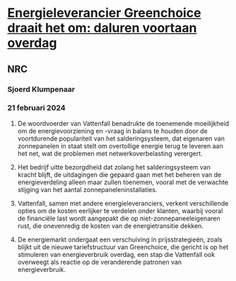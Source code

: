 # [Energieleverancier Greenchoice draait het om: daluren voortaan overdag](https://advance.lexis.com/api/document?collection=news&id=urn:contentItem:6BCS-D661-JBNH-J4RB-00000-00&context=1519360)
## NRC
### Sjoerd Klumpenaar
### 21 februari 2024

1. De woordvoerder van Vattenfall benadrukte de toenemende moeilijkheid om de energievoorziening en -vraag in balans te houden door de voortdurende populariteit van het salderingsysteem, dat eigenaren van zonnepanelen in staat stelt om overtollige energie terug te leveren aan het net, wat de problemen met netwerkoverbelasting verergert.

2. Het bedrijf uitte bezorgdheid dat zolang het salderingsysteem van kracht blijft, de uitdagingen die gepaard gaan met het beheren van de energieverdeling alleen maar zullen toenemen, vooral met de verwachte stijging van het aantal zonnepaneleninstallaties.

3. Vattenfall, samen met andere energieleveranciers, verkent verschillende opties om de kosten eerlijker te verdelen onder klanten, waarbij vooral de financiële last wordt aangepakt die op niet-zonnepaneeleigenaren rust, die onevenredig de kosten van de energietransitie dekken.

4. De energiemarkt ondergaat een verschuiving in prijsstrategieën, zoals blijkt uit de nieuwe tariefstructuur van Greenchoice, die gericht is op het stimuleren van energieverbruik overdag, een stap die Vattenfall ook overweegt als reactie op de veranderende patronen van energieverbruik.